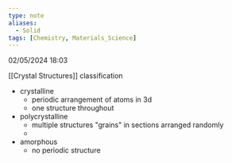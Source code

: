 ```yaml
---
type: note
aliases:
  - Solid
tags: [Chemistry, Materials_Science]
---
```

02/05/2024 18:03

 


[[Crystal Structures]]
classification
- crystalline
	- periodic arrangement of atoms in 3d
	- one structure throughout
- polycrystalline
	- multiple structures "grains" in sections arranged randomly
	- 
- amorphous
	- no periodic structure

